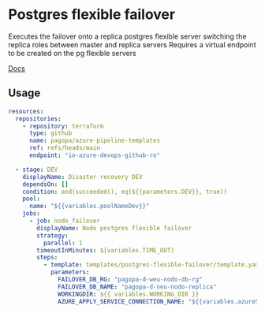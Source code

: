 # Postgres flexible failover

Executes the failover onto a replica postgres flexible server switching the replica roles between master and replica servers
Requires a virtual endpoint to be created on the pg flexible servers 

[Docs](https://learn.microsoft.com/en-us/azure/postgresql/flexible-server/concepts-read-replicas-promote)




## Usage

```yaml
resources:
  repositories:
    - repository: terraform
      type: github
      name: pagopa/azure-pipeline-templates
      ref: refs/heads/main
      endpoint: "io-azure-devops-github-ro"
```

```yaml
  - stage: DEV
    displayName: Disaster recovery DEV
    dependsOn: []
    condition: and(succeeded(), eq(${{parameters.DEV}}, true))
    pool:
      name: "${{variables.poolNameDev}}"
    jobs:
      - job: nodo_failover
        displayName: Nodo postgres flexible failover
        strategy:
          parallel: 1
        timeoutInMinutes: $[variables.TIME_OUT]
        steps:
          - template: templates/postgres-flexible-failover/template.yaml@terraform
            parameters:
              FAILOVER_DB_RG: "pagopa-d-weu-nodo-db-rg"
              FAILOVER_DB_NAME: "pagopa-d-neu-nodo-replica"
              WORKINGDIR: ${{ variables.WORKING_DIR }}
              AZURE_APPLY_SERVICE_CONNECTION_NAME: "${{variables.azureServiceConnectionApplyNameDev}}"
```
